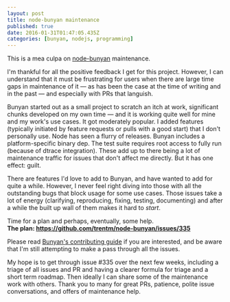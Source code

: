 ```yaml
---
layout: post
title: node-bunyan maintenance
published: true
date: 2016-01-31T01:47:05.435Z
categories: [bunyan, nodejs, programming]
---
```


This is a mea culpa on [node-bunyan](https://github.com/trentm/node-bunyan)
maintenance.

I'm thankful for all the positive feedback I get for this project. However, I
can understand that it must be frustrating for users when there are large time
gaps in maintenance of it &mdash; as has been the case at the time of writing and in
the past &mdash; and especially with PRs that languish.

Bunyan started out as a small project to scratch an itch at work, significant
chunks developed on my own time &mdash; and it is working quite well for mine
and my work's use cases. It got moderately popular. I added features (typically
initiated by feature requests or pulls with a good start) that I don't
personally use. Node has seen a flurry of releases. Bunyan includes a
platform-specific binary dep. The test suite requires root access to fully run
(because of dtrace integration). These add up to there being a lot of
maintenance traffic for issues that don't affect me directly. But it has one
effect: guilt.

There are features I'd love to add to Bunyan, and have wanted to add for
quite a while. However, I never feel right diving into those with all the
outstanding bugs that block usage for some use cases. Those issues take a lot
of energy (clarifying, reproducing, fixing, testing, documenting) and after a
while the built up wall of them makes it hard to *start*.

Time for a plan and perhaps, eventually, some help.<br/>
**The plan: <https://github.com/trentm/node-bunyan/issues/335>**

Please read [Bunyan's contributing
guide](https://github.com/trentm/node-bunyan/blob/master/CONTRIBUTING.md)
if you are interested, and be aware that I'm still attempting to make a
pass through all the issues.

My hope is to get through issue #335 over the next few weeks, including a
triage of all issues and PR and having a clearer formula for triage and a short
term roadmap. Then ideally I can share some of the maintenance work with others.
Thank you to many for great PRs, patience, polite issue conversations, and
offers of maintenance help.

